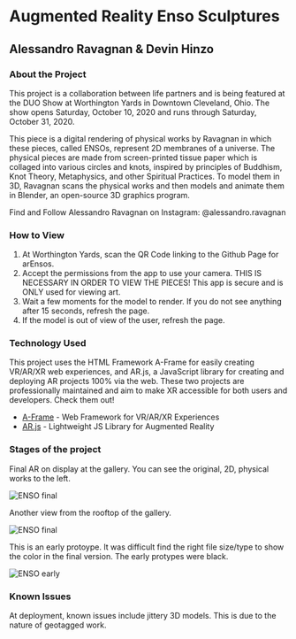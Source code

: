 # Augmented Reality Enso Sculptures

## Alessandro Ravagnan & Devin Hinzo

### About the Project

This project is a collaboration between life partners and is being featured at the DUO Show at Worthington Yards in Downtown Cleveland, Ohio. The show opens Saturday, October 10, 2020 and runs through Saturday, October 31, 2020.

This piece is a digital rendering of physical works by Ravagnan in which these pieces, called ENSOs, represent 2D membranes of a universe. The physical pieces are made from screen-printed tissue paper which is collaged into various circles and knots, inspired by principles of Buddhism, Knot Theory, Metaphysics, and other Spiritual Practices. To model them in 3D, Ravagnan scans the physical works and then models and animate them in Blender, an open-source 3D graphics program.

Find and Follow Alessandro Ravagnan on Instagram: @alessandro.ravagnan

### How to View

1. At Worthington Yards, scan the QR Code linking to the Github Page for arEnsos. 
2. Accept the permissions from the app to use your camera. THIS IS NECESSARY IN ORDER TO VIEW THE PIECES! This app is secure and is ONLY used for viewing art.
3. Wait a few moments for the model to render. If you do not see anything after 15 seconds, refresh the page.
4. If the model is out of view of the user, refresh the page.

### Technology Used

This project uses the HTML Framework A-Frame for easily creating VR/AR/XR web experiences, and AR.js, a JavaScript library for creating and deploying AR projects 100% via the web. These two projects are professionally maintained and aim to make XR accessible for both users and developers. Check them out!

* [A-Frame](https://aframe.io/) - Web Framework for VR/AR/XR Experiences
* [AR.js](https://ar-js-org.github.io/AR.js-Docs/) - Lightweight JS Library for Augmented Reality 

### Stages of the project

Final AR on display at the gallery. You can see the original, 2D, physical works to the left.

![ENSO final](https://i.imgur.com/nwvGxta.jpg "Final ENSO")

Another view from the rooftop of the gallery.

![ENSO final](https://i.imgur.com/uPnMCOB.jpg "Final ENSO rooftop")



This is an early protoype. It was difficult find the right file size/type to show the color in the final version. The early protypes were black.

![ENSO early](https://i.imgur.com/lQUk3Cr.jpg "early ENSO protoype")


### Known Issues

At deployment, known issues include jittery 3D models. This is due to the nature of geotagged work.
